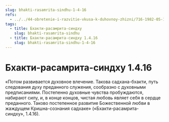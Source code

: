 ```yaml
---
slug: bhakti-rasamrita-sindhu-1-4-16
refs:
  - ../../44-obretenie-i-razvitie-vkusa-k-duhovnoy-zhizni/716-1982-05-10-b5-c1-etapy-razvitiya-predannosti-kachestva-vajshnava-dostigshego-urovnya-bhava-bhakti.md
tags:
  - title: Бхакти-расамрита-синдху
    slug: bhakti-rasamrita-sindhu
  - title: Бхакти-расамрита-синдху 1.4.16
    slug: bhakti-rasamrita-sindhu-1-4-16
---
```


# Бхакти-расамрита-синдху 1.4.16

«Потом развивается духовное влечение. Такова садхана-бхакти, путь следования духу преданного служения, сообразно с духовными предписаниями. Постепенно духовные чувства пробуждаются, набирают силу, и, в конце концов, чистая любовь являет себя в сердце преданного. Таково постепенное развитие Божественной любви в жаждущем Кришна-сознания садхаке» («Бхакти-расамрита-синдху», 1.4.16).
